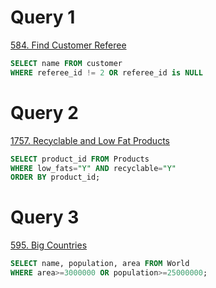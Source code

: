 # Query 1
[584. Find Customer Referee](https://leetcode.com/problems/find-customer-referee/description/?envType=study-plan-v2&envId=top-sql-50) <br>



```SQL
SELECT name FROM customer
WHERE referee_id != 2 OR referee_id is NULL
```
# Query 2
[1757. Recyclable and Low Fat Products](https://leetcode.com/problems/recyclable-and-low-fat-products/description/?envType=study-plan-v2&envId=top-sql-50)

```sql
SELECT product_id FROM Products
WHERE low_fats="Y" AND recyclable="Y"
ORDER BY product_id;
```
# Query 3
[595. Big Countries](https://leetcode.com/problems/big-countries/?envType=study-plan-v2&envId=top-sql-50)

```SQL
SELECT name, population, area FROM World
WHERE area>=3000000 OR population>=25000000;
```
